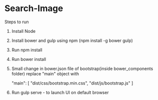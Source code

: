 # Search-Image

Steps to run
1. Install Node
2. Install bower and gulp using npm (npm install -g bower gulp)
3. Run npm install
4. Run bower install
5. Small change in bower.json file of bootstrap(inside bower_components folder)
    replace "main" object with

    "main": [
      "dist/css/bootstrap.min.css",
      "dist/js/bootstrap.js"
    ]

6. Run gulp serve - to launch UI on default browser
